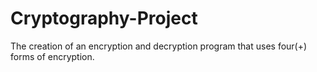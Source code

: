 # Cryptography-Project
The creation of an encryption and decryption program that uses four(+) forms of encryption.
